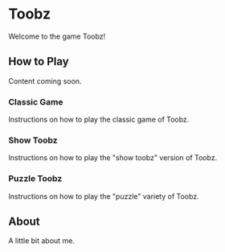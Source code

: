 # Toobz

Welcome to the game Toobz!

## How to Play

Content coming soon.

### Classic Game

Instructions on how to play the classic game of Toobz.

### Show Toobz

Instructions on how to play the "show toobz" version of Toobz.

### Puzzle Toobz

Instructions on how to play the "puzzle" variety of Toobz.

## About

A little bit about me.

